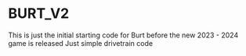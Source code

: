 # BURT_V2


This is just the initial starting code for Burt before the new 2023 - 2024 game is released
Just simple drivetrain code
